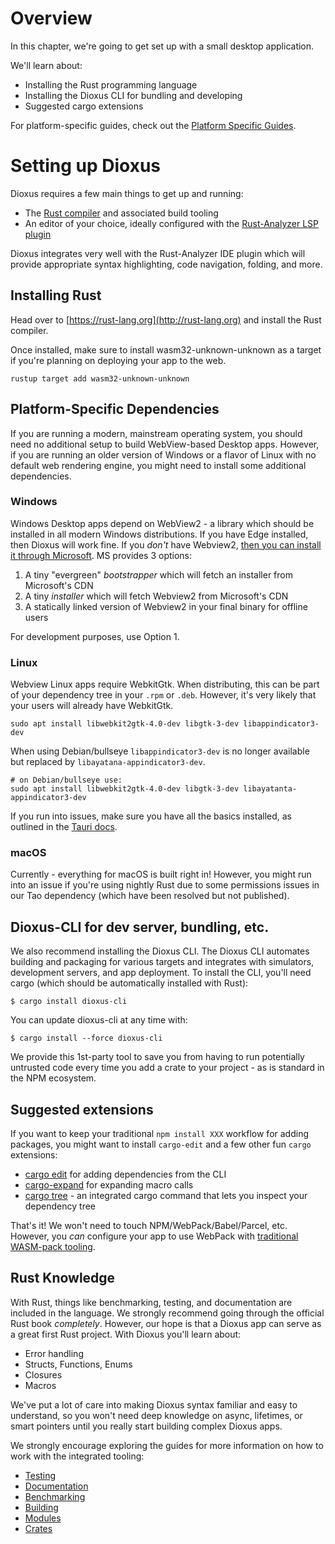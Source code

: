 # Overview

In this chapter, we're going to get set up with a small desktop application.

We'll learn about:
- Installing the Rust programming language
- Installing the Dioxus CLI for bundling and developing
- Suggested cargo extensions


For platform-specific guides, check out the [Platform Specific Guides](/reference/platforms/index.md).

# Setting up Dioxus

Dioxus requires a few main things to get up and running:

- The [Rust compiler](https://www.rust-lang.org) and associated build tooling
- An editor of your choice, ideally configured with the [Rust-Analyzer LSP plugin](https://rust-analyzer.github.io)

Dioxus integrates very well with the Rust-Analyzer IDE plugin which will provide appropriate syntax highlighting, code navigation, folding, and more.

## Installing Rust

Head over to [https://rust-lang.org](http://rust-lang.org) and install the Rust compiler.

Once installed, make sure to install wasm32-unknown-unknown as a target if you're planning on deploying your app to the web.

```
rustup target add wasm32-unknown-unknown
```

## Platform-Specific Dependencies

If you are running a modern, mainstream operating system, you should need no additional setup to build WebView-based Desktop apps. However, if you are running an older version of Windows or a flavor of Linux with no default web rendering engine, you might need to install some additional dependencies.


### Windows

Windows Desktop apps depend on WebView2 - a library which should be installed in all modern Windows distributions. If you have Edge installed, then Dioxus will work fine. If you *don't* have Webview2, [then you can install it through Microsoft](https://developer.microsoft.com/en-us/microsoft-edge/webview2/). MS provides 3 options:

1. A tiny "evergreen" *bootstrapper* which will fetch an installer from Microsoft's CDN
2. A tiny *installer* which will fetch Webview2 from Microsoft's CDN
3. A statically linked version of Webview2 in your final binary for offline users

For development purposes, use Option 1. 

### Linux

Webview Linux apps require WebkitGtk. When distributing, this can be part of your dependency tree in your `.rpm` or `.deb`. However, it's very likely that your users will already have WebkitGtk.

```
sudo apt install libwebkit2gtk-4.0-dev libgtk-3-dev libappindicator3-dev
```

When using Debian/bullseye `libappindicator3-dev` is no longer available but replaced by `libayatana-appindicator3-dev`.

```
# on Debian/bullseye use:
sudo apt install libwebkit2gtk-4.0-dev libgtk-3-dev libayatanta-appindicator3-dev
```

If you run into issues, make sure you have all the basics installed, as outlined in the [Tauri docs](https://tauri.studio/en/docs/get-started/setup-linux).


### macOS

Currently - everything for macOS is built right in! However, you might run into an issue if you're using nightly Rust due to some permissions issues in our Tao dependency (which have been resolved but not published).


## Dioxus-CLI for dev server, bundling, etc.

We also recommend installing the Dioxus CLI. The Dioxus CLI automates building and packaging for various targets and integrates with simulators, development servers, and app deployment. To install the CLI, you'll need cargo (which should be automatically installed with Rust):

```
$ cargo install dioxus-cli
```

You can update dioxus-cli at any time with:

```
$ cargo install --force dioxus-cli
```

We provide this 1st-party tool to save you from having to run potentially untrusted code every time you add a crate to your project - as is standard in the NPM ecosystem.

## Suggested extensions

If you want to keep your traditional `npm install XXX` workflow for adding packages, you might want to install `cargo-edit` and a few other fun `cargo` extensions:

- [cargo edit](https://github.com/killercup/cargo-edit) for adding dependencies from the CLI
- [cargo-expand](https://github.com/dtolnay/cargo-expand) for expanding macro calls
- [cargo tree](https://doc.rust-lang.org/cargo/commands/cargo-tree.html) - an integrated cargo command that lets you inspect your dependency tree

That's it! We won't need to touch NPM/WebPack/Babel/Parcel, etc. However, you _can_ configure your app to use WebPack with [traditional WASM-pack tooling](https://rustwasm.github.io/wasm-pack/book/tutorials/hybrid-applications-with-webpack/using-your-library.html).

## Rust Knowledge

With Rust, things like benchmarking, testing, and documentation are included in the language. We strongly recommend going through the official Rust book _completely_. However, our hope is that a Dioxus app can serve as a great first Rust project. With Dioxus you'll learn about:

- Error handling
- Structs, Functions, Enums
- Closures
- Macros

We've put a lot of care into making Dioxus syntax familiar and easy to understand, so you won't need deep knowledge on async, lifetimes, or smart pointers until you really start building complex Dioxus apps.

We strongly encourage exploring the guides for more information on how to work with the integrated tooling:

- [Testing](Testing.md)
- [Documentation](Documentation.md)
- [Benchmarking](Benchmarking.md)
- [Building](Building.md)
- [Modules](Modules.md)
- [Crates](Crates.md)
